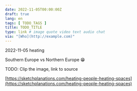 ```yaml
---
date: 2022-11-05T00:00:00Z
draft: true
lang: en
tags: [ TODO_TAGS ]
title: TODO_TITLE
type: link # image quote video text audio chat
via: "[Who](http://example.com)"
---
```



2022-11-05 heating


Southern Europe vs Northern Europe 😁
 
TODO: Clip the image, link to source

[https://sketchplanations.com/heating-people-heating-spaces](https://sketchplanations.com/heating-people-heating-spaces)


